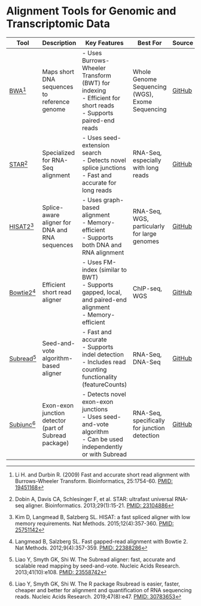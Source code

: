 # Alignment Tools for Genomic and Transcriptomic Data

| Tool                                                                 | Description                                           | Key Features                                                                                                         | Best For                                        | Source                                                     |
| -------------------------------------------------------------------- | ----------------------------------------------------- | -------------------------------------------------------------------------------------------------------------------- | ----------------------------------------------- | ---------------------------------------------------------- |
| [BWA](https://bio-bwa.sourceforge.net/)[^1]                          | Maps short DNA sequences to reference genome          | - Uses Burrows-Wheeler Transform (BWT) for indexing<br>- Efficient for short reads<br>- Supports paired-end reads    | Whole Genome Sequencing (WGS), Exome Sequencing | [GitHub](https://github.com/lh3/bwa)                       |
| [STAR](https://github.com/alexdobin/STAR)[^2]                        | Specialized for RNA-Seq alignment                     | - Uses seed-extension search<br>- Detects novel splice junctions<br>- Fast and accurate for long reads               | RNA-Seq, especially with long reads             | [GitHub](https://github.com/alexdobin/STAR)                |
| [HISAT2](https://daehwankimlab.github.io/hisat2/)[^3]                | Splice-aware aligner for DNA and RNA sequences        | - Uses graph-based alignment<br>- Memory-efficient<br>- Supports both DNA and RNA alignment                          | RNA-Seq, WGS, particularly for large genomes    | [GitHub](https://github.com/DaehwanKimLab/hisat2)          |
| [Bowtie2](http://bowtie-bio.sourceforge.net/bowtie2/index.shtml)[^4] | Efficient short read aligner                          | - Uses FM-index (similar to BWT)<br>- Supports gapped, local, and paired-end alignment<br>- Memory-efficient         | ChIP-seq, WGS                                   | [GitHub](https://github.com/BenLangmead/bowtie2)           |
| [Subread](https://subread.sourceforge.net/)[^5]                      | Seed-and-vote algorithm-based aligner                 | - Fast and accurate<br>- Supports indel detection<br>- Includes read counting functionality (featureCounts)          | RNA-Seq, DNA-Seq                                | [GitHub](https://github.com/ShiLab-Bioinformatics/subread) |
| [Subjunc](https://subread.sourceforge.net/subjunc.html)[^6]          | Exon-exon junction detector (part of Subread package) | - Detects novel exon-exon junctions<br>- Uses seed-and-vote algorithm<br>- Can be used independently or with Subread | RNA-Seq, specifically for junction detection    | [GitHub](https://github.com/ShiLab-Bioinformatics/subread) |

[^1]: Li H. and Durbin R. (2009) Fast and accurate short read alignment with Burrows-Wheeler Transform. Bioinformatics, 25:1754-60. [PMID: 19451168](https://pubmed.ncbi.nlm.nih.gov/19451168/)

[^2]: Dobin A, Davis CA, Schlesinger F, et al. STAR: ultrafast universal RNA-seq aligner. Bioinformatics. 2013;29(1):15-21. [PMID: 23104886](https://pubmed.ncbi.nlm.nih.gov/23104886/)

[^3]: Kim D, Langmead B, Salzberg SL. HISAT: a fast spliced aligner with low memory requirements. Nat Methods. 2015;12(4):357-360. [PMID: 25751142](https://pubmed.ncbi.nlm.nih.gov/25751142/)

[^4]: Langmead B, Salzberg SL. Fast gapped-read alignment with Bowtie 2. Nat Methods. 2012;9(4):357-359. [PMID: 22388286](https://pubmed.ncbi.nlm.nih.gov/22388286/)

[^5]: Liao Y, Smyth GK, Shi W. The Subread aligner: fast, accurate and scalable read mapping by seed-and-vote. Nucleic Acids Research. 2013;41(10):e108. [PMID: 23558742](https://pubmed.ncbi.nlm.nih.gov/23558742/)

[^6]: Liao Y, Smyth GK, Shi W. The R package Rsubread is easier, faster, cheaper and better for alignment and quantification of RNA sequencing reads. Nucleic Acids Research. 2019;47(8):e47. [PMID: 30783653](https://pubmed.ncbi.nlm.nih.gov/30783653/)
